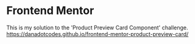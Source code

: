 # Frontend Mentor

This is my solution to the 'Product Preview Card Component' challenge.
https://danadotcodes.github.io/frontend-mentor-product-preview-card/
